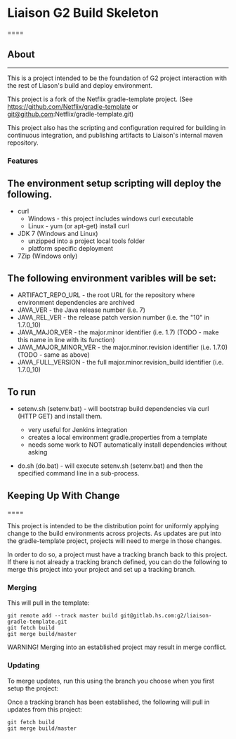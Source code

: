 # Liaison G2 Build Skeleton
====

## About
----
This is a project intended to be the foundation of G2 project interaction with the rest of Liason's build and deploy environment.

This project is a fork of the Netflix gradle-template project. (See https://github.com/Netflix/gradle-template or git@github.com:Netflix/gradle-template.git)

This project also has the scripting and configuration required for building in continuous integration, and publishing artifacts to Liaison's internal maven repository.


### Features

The environment setup scripting will deploy the following.
----
* curl
    * Windows - this project includes windows curl executable
    * Linux - yum (or apt-get) install curl
* JDK 7 (Windows and Linux)
    * unzipped into a project local tools folder
    * platform specific deployment
* 7Zip (Windows only)

The following environment varibles will be set:
----
* ARTIFACT_REPO_URL     - the root URL for the repository where environment dependencies are archived
* JAVA_VER              - the Java release number (i.e. 7)
* JAVA_REL_VER          - the release patch version number (i.e. the "10" in 1.7.0_10)
* JAVA_MAJOR_VER        - the major.minor identifier (i.e. 1.7) (TODO - make this name in line with its function)
* JAVA_MAJOR_MINOR_VER  - the major.minor.revision identifier (i.e. 1.7.0) (TODO - same as above)
* JAVA_FULL_VERSION     - the full major.minor.revision_build identifier (i.e. 1.7.0_10)


To run
----
* setenv.sh (setenv.bat) - will bootstrap build dependencies via curl (HTTP GET) and install them.
    * very useful for Jenkins integration
    * creates a local environment gradle.properties from a template
    * needs some work to NOT automatically install dependencies without asking
    
* do.sh (do.bat)        - will execute setenv.sh (setenv.bat) and then the specified command line in a sub-process.


## Keeping Up With Change
====

This project is intended to be the distribution point for uniformly applying change to the build environments across projects. As updates are put into the gradle-template project, projects will need to merge in those changes.

In order to do so, a project must have a tracking branch back to this project. If there is not already a tracking branch defined, you can do the following to merge this project into your project and set up a tracking branch.

### Merging

This will pull in the template:

```
git remote add --track master build git@gitlab.hs.com:g2/liaison-gradle-template.git
git fetch build
git merge build/master
```

WARNING! Merging into an established project may result in merge conflict.


### Updating 

To merge updates, run this using the branch you choose when you first setup the project:

Once a tracking branch has been established, the following will pull in updates from this project:

````
git fetch build
git merge build/master
````






